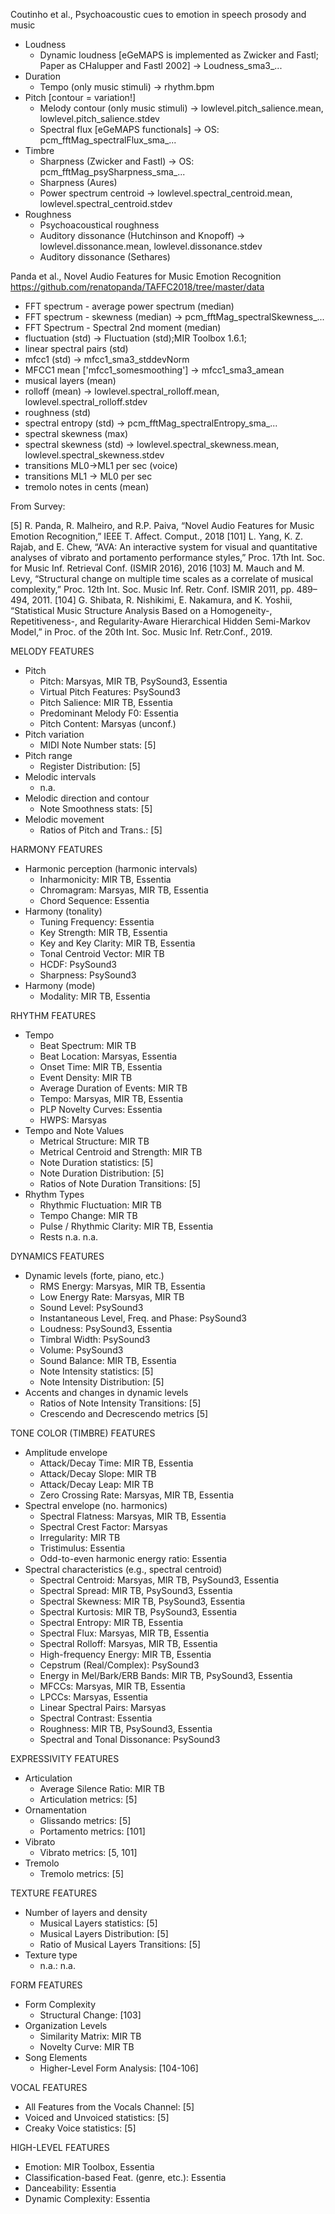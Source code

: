 Coutinho et al., Psychoacoustic cues to emotion in speech prosody and music

- Loudness
    - Dynamic loudness [eGeMAPS is implemented as Zwicker and Fastl; Paper as CHalupper and Fastl 2002] -> Loudness_sma3_...
- Duration
    - Tempo (only music stimuli) -> rhythm.bpm
- Pitch [contour = variation!]
    - Melody contour (only music stimuli) -> lowlevel.pitch_salience.mean, lowlevel.pitch_salience.stdev
    - Spectral flux [eGeMAPS functionals] -> OS: pcm_fftMag_spectralFlux_sma_...
- Timbre
    - Sharpness (Zwicker and Fastl) -> OS: pcm_fftMag_psySharpness_sma_...
    - Sharpness (Aures)
    - Power spectrum centroid -> lowlevel.spectral_centroid.mean, lowlevel.spectral_centroid.stdev
- Roughness
    - Psychoacoustical roughness
    - Auditory dissonance (Hutchinson and Knopoff) -> lowlevel.dissonance.mean, lowlevel.dissonance.stdev
    - Auditory dissonance (Sethares)


Panda et al., Novel Audio Features for Music Emotion Recognition
https://github.com/renatopanda/TAFFC2018/tree/master/data

- FFT spectrum - average power spectrum (median)
- FFT spectrum - skewness (median) -> pcm_fftMag_spectralSkewness_...
- FFT Spectrum - Spectral 2nd moment (median)
- fluctuation (std) -> Fluctuation (std);MIR Toolbox 1.6.1;
- linear spectral pairs (std)
- mfcc1 (std) -> mfcc1_sma3_stddevNorm
- MFCC1 mean ['mfcc1_somesmoothing'] -> mfcc1_sma3_amean
- musical layers (mean)
- rolloff (mean) -> lowlevel.spectral_rolloff.mean, lowlevel.spectral_rolloff.stdev
- roughness (std)
- spectral entropy (std) -> pcm_fftMag_spectralEntropy_sma_...
- spectral skewness (max)
- spectral skewness (std) -> lowlevel.spectral_skewness.mean, lowlevel.spectral_skewness.stdev
- transitions ML0->ML1 per sec (voice)
- transitions ML1 -> ML0 per sec
- tremolo notes in cents (mean)


From Survey:

[5] R. Panda, R. Malheiro, and R.P. Paiva, “Novel Audio Features
for Music Emotion Recognition,” IEEE T. Affect. Comput., 2018
[101] L. Yang, K. Z. Rajab, and E. Chew, “AVA: An interactive system
for visual and quantitative analyses of vibrato and portamento
performance styles,” Proc. 17th Int. Soc. for Music Inf. Retrieval
Conf. (ISMIR 2016), 2016
[103] M. Mauch and M. Levy, “Structural change on multiple time
scales as a correlate of musical complexity,” Proc. 12th Int. Soc.
Music Inf. Retr. Conf. ISMIR 2011, pp. 489–494, 2011.
[104] G. Shibata, R. Nishikimi, E. Nakamura, and K. Yoshii, “Statistical
Music Structure Analysis Based on a Homogeneity-, Repetitiveness-,
and Regularity-Aware Hierarchical Hidden Semi-Markov
Model,” in Proc. of the 20th Int. Soc. Music Inf. Retr.Conf., 2019.

MELODY FEATURES
- Pitch   
    - Pitch: Marsyas, MIR TB, PsySound3, Essentia
    - Virtual Pitch Features: PsySound3
    - Pitch Salience: MIR TB, Essentia
    - Predominant Melody F0: Essentia
    - Pitch Content: Marsyas (unconf.)
- Pitch variation
    - MIDI Note Number stats: [5]
- Pitch range
    - Register Distribution: [5]
- Melodic intervals
    - n.a.
- Melodic direction and contour
    - Note Smoothness stats: [5]
- Melodic movement
    - Ratios of Pitch and Trans.: [5]

HARMONY FEATURES
- Harmonic perception (harmonic intervals)
    - Inharmonicity: MIR TB, Essentia
    - Chromagram: Marsyas, MIR TB, Essentia
    - Chord Sequence: Essentia
- Harmony (tonality)
     - Tuning Frequency: Essentia
    - Key Strength: MIR TB, Essentia
    - Key and Key Clarity: MIR TB, Essentia
    - Tonal Centroid Vector: MIR TB
    - HCDF: PsySound3
    - Sharpness: PsySound3
- Harmony (mode) 
    - Modality: MIR TB, Essentia

RHYTHM FEATURES
- Tempo
    - Beat Spectrum: MIR TB
    - Beat Location: Marsyas, Essentia
    - Onset Time: MIR TB, Essentia
    - Event Density: MIR TB
    - Average Duration of Events: MIR TB
    - Tempo: Marsyas, MIR TB, Essentia
    - PLP Novelty Curves: Essentia
    - HWPS: Marsyas
- Tempo and Note Values
    - Metrical Structure: MIR TB
    - Metrical Centroid and Strength: MIR TB
    - Note Duration statistics: [5]
    - Note Duration Distribution: [5]
    - Ratios of Note Duration Transitions: [5]
- Rhythm Types
    - Rhythmic Fluctuation: MIR TB
    - Tempo Change: MIR TB
    - Pulse / Rhythmic Clarity: MIR TB, Essentia
    - Rests n.a. n.a.

DYNAMICS FEATURES
- Dynamic levels (forte, piano, etc.)
    - RMS Energy: Marsyas, MIR TB, Essentia
    - Low Energy Rate: Marsyas, MIR TB
    - Sound Level: PsySound3
    - Instantaneous Level, Freq. and Phase: PsySound3
    - Loudness: PsySound3, Essentia
    - Timbral Width: PsySound3
    - Volume: PsySound3
    - Sound Balance: MIR TB, Essentia
    - Note Intensity statistics: [5]
    - Note Intensity Distribution: [5]
- Accents and changes in dynamic levels
    - Ratios of Note Intensity Transitions: [5]
    - Crescendo and Decrescendo metrics [5]

TONE COLOR (TIMBRE) FEATURES
- Amplitude envelope
    - Attack/Decay Time: MIR TB, Essentia
    - Attack/Decay Slope: MIR TB
    - Attack/Decay Leap: MIR TB
    - Zero Crossing Rate: Marsyas, MIR TB, Essentia
- Spectral envelope (no. harmonics)
    - Spectral Flatness: Marsyas, MIR TB, Essentia
    - Spectral Crest Factor: Marsyas
    - Irregularity: MIR TB
    - Tristimulus: Essentia
    - Odd-to-even harmonic energy ratio: Essentia
- Spectral characteristics (e.g., spectral centroid)
    - Spectral Centroid: Marsyas, MIR TB, PsySound3, Essentia
    - Spectral Spread: MIR TB, PsySound3, Essentia
    - Spectral Skewness: MIR TB, PsySound3, Essentia
    - Spectral Kurtosis: MIR TB, PsySound3, Essentia
    - Spectral Entropy: MIR TB, Essentia
    - Spectral Flux: Marsyas, MIR TB, Essentia
    - Spectral Rolloff: Marsyas, MIR TB, Essentia
    - High-frequency Energy: MIR TB, Essentia
    - Cepstrum (Real/Complex): PsySound3
    - Energy in Mel/Bark/ERB Bands: MIR TB, PsySound3, Essentia
    - MFCCs: Marsyas, MIR TB, Essentia
    - LPCCs: Marsyas, Essentia
    - Linear Spectral Pairs: Marsyas
    - Spectral Contrast: Essentia
    - Roughness: MIR TB, PsySound3, Essentia
    - Spectral and Tonal Dissonance: PsySound3

EXPRESSIVITY FEATURES
 - Articulation
    - Average Silence Ratio: MIR TB
    - Articulation metrics: [5]
- Ornamentation
    - Glissando metrics: [5]
    - Portamento metrics: [101]
- Vibrato
    - Vibrato metrics: [5, 101]
- Tremolo
    - Tremolo metrics: [5]

TEXTURE FEATURES
- Number of layers and density
    - Musical Layers statistics: [5]
    - Musical Layers Distribution: [5]
    - Ratio of Musical Layers Transitions: [5]
- Texture type
    - n.a.: n.a.

FORM FEATURES
- Form Complexity
    - Structural Change: [103]
- Organization Levels
    - Similarity Matrix: MIR TB
    - Novelty Curve: MIR TB
- Song Elements
    - Higher-Level Form Analysis: [104-106]

VOCAL FEATURES
- All Features from the Vocals Channel: [5]
- Voiced and Unvoiced statistics: [5]
- Creaky Voice statistics: [5]

HIGH-LEVEL FEATURES
- Emotion: MIR Toolbox, Essentia
- Classification-based Feat. (genre, etc.): Essentia
- Danceability: Essentia
- Dynamic Complexity: Essentia